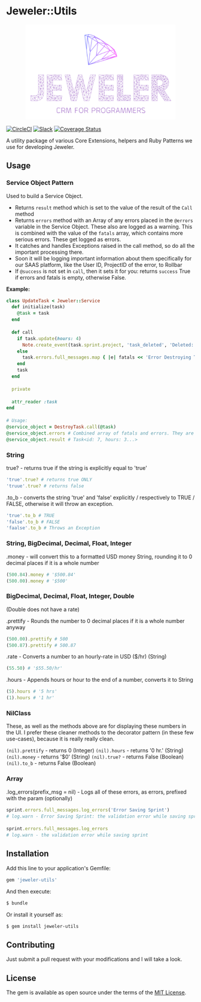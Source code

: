 # Jeweler::Utils

<p align="center">
<a href="http://jeweler-staging.bluehelmet.software"><img width="400" src="https://raw.githubusercontent.com/vaskaloidis/jeweler/master/app/assets/images/jeweler-logo-full-alternate.png"></a>

[![CircleCI](https://circleci.com/gh/vaskaloidis/jeweler-utils.svg?style=svg)](https://circleci.com/gh/vaskaloidis/jeweler-utils)
[![Slack](https://img.shields.io/badge/discuss-Slack-brightgreen.svg)](https://bluehelmet.slack.com)
[![Coverage Status](https://coveralls.io/repos/github/vaskaloidis/jeweler/badge.svg?branch=master)](https://coveralls.io/github/vaskaloidis/jeweler?branch=master)
</p>

A utility package of various Core Extensions, helpers and Ruby Patterns we use for developing Jeweler. 

## Usage

### Service Object Pattern
Used to build a Service Object.

- Returns `result` method which is set to the value of the result of the `Call` method
- Returns `errors` method with an Array of any errors placed in the `@errors` variable in the Service Object. These also are logged as a warning. This is combined with the value of the `fatals` array, which contains more serious errors. These get logged as errors.
- It catches and handles Exceptions raised in the call method, so do all the important processing there. 
- Soon it will be logging important information about them specifically for our SAAS platform, like the User ID, ProjectID of the error, to Rollbar
- If `@success` is not set in `call`, then it sets it for you: returns `success` True if errors and fatals is empty, otherwise False.

**Example:**

```ruby
class UpdateTask < Jeweler::Service
  def initialize(task)
    @task = task
  end

  def call
    if task.update(hours: 4)
      Note.create_event(task.sprint.project, 'task_deleted', 'Deleted: ' + task.description)
    else
      task.errors.full_messages.map { |e| fatals << 'Error Destroying Task: ' + e }
    end
    task
  end

  private

  attr_reader :task
end

# Usage:
@service_object = DestroyTask.call(@task)
@service_object.errors # Combined array of fatals and errors. They are logged differently by Jeweler::Service though
@service_object.result # Task<id: 7, hours: 3...> 
```


### String
true? - returns true if the string is explicitly equal to 'true'
```ruby
'true'.true? # returns true ONLY
'truue'.true? # returns false
```
.to_b - converts the string 'true' and 'false' explicitly / respectively to TRUE / FALSE, otherwise it will throw an exception.
```ruby
'true'.to_b # TRUE
'false'.to_b # FALSE
'faalse'.to_b # Throws an Exception
```

### String, BigDecimal, Decimal, Float, Integer

.money - will convert this to a formatted USD money String, rounding it to 0 decimal places if it is a whole number
```ruby
(500.84).money # '$500.84'
(500.00).money # '$500'
```

### BigDecimal, Decimal, Float, Integer, Double
(Double does not have a rate)

.prettify - Rounds the number to 0 decimal places if it is a whole number anyway
```ruby
(500.00).prettify # 500
(500.87).prettify # 500.87
```

.rate - Converts a number to an hourly-rate in USD ($/hr) (String)
```ruby
(55.50) # '$55.50/hr'
```

.hours - Appends hours or hour to the end of a number, converts it to String
```ruby
(5).hours # '5 hrs'
(1).hours # '1 hr'
```

### NilClass
These, as well as the methods above are for displaying these numbers in the UI. I prefer these cleaner methods to the decorator pattern (in these few use-cases), because it is really really clean.

`(nil).prettify` - returns 0 (Integer)
`(nil).hours` - returns '0 hr.' (String)
`(nil).money` - returns '$0' (String)
`(nil).true?` - returns False (Boolean)
`(nil).to_b` - returns False (Boolean)

### Array
.log_errors(prefix_msg = nil) - Logs all of these errors, as errors, prefixed with the param (optionally)

```ruby
sprint.errors.full_messages.log_errors('Error Saving Sprint') 
# log.warn - Error Saving Sprint: the validation error while saving sprint
 
sprint.errors.full_messages.log_errors 
# log.warn - the validation error while saving sprint

```


## Installation
Add this line to your application's Gemfile:

```ruby
gem 'jeweler-utils'
```

And then execute:
```bash
$ bundle
```

Or install it yourself as:
```bash
$ gem install jeweler-utils
```

## Contributing
Just submit a pull request with your modifications and I will take a look.

## License
The gem is available as open source under the terms of the [MIT License](https://opensource.org/licenses/MIT).
